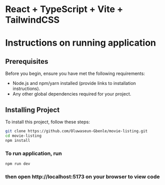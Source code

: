 # React + TypeScript + Vite + TailwindCSS
# Instructions on running application

## Prerequisites

Before you begin, ensure you have met the following requirements:

- Node.js and npm/yarn installed (provide links to installation instructions).
- Any other global dependencies required for your project.

## Installing Project

To install this project, follow these steps:

```bash
git clone https://github.com/Oluwaseun-Gbenle/movie-listing.git
cd movie-listing
npm install
```
### To run application, run
```bash
npm run dev
```
### then open http://localhost:5173 on your browser to view code



